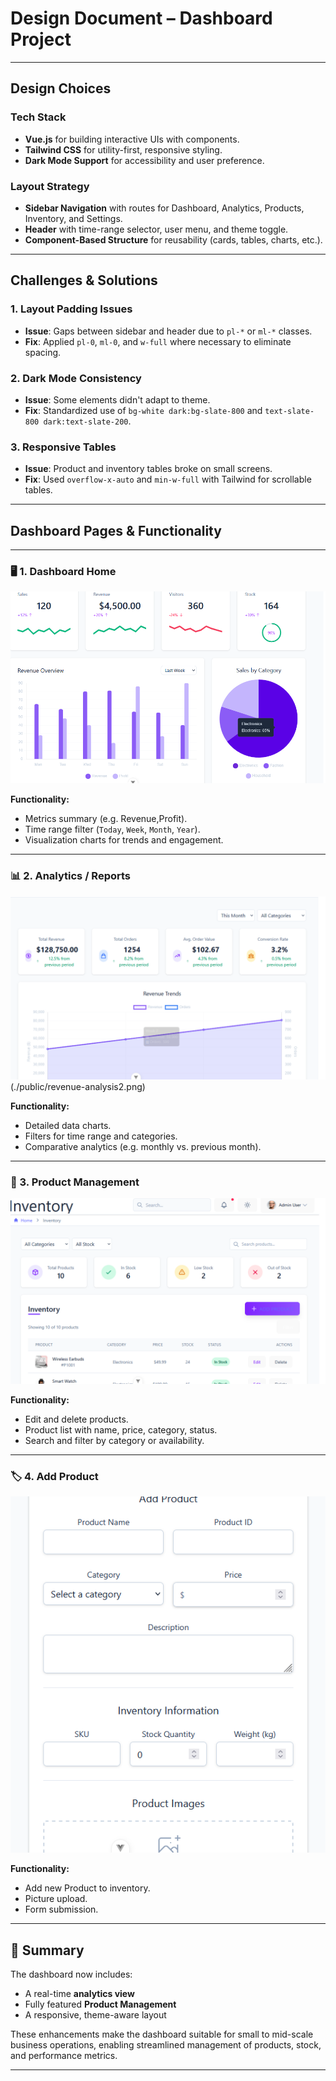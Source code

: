 # Design Document – Dashboard Project

---
##  Design Choices

### Tech Stack
- **Vue.js** for building interactive UIs with components.
- **Tailwind CSS** for utility-first, responsive styling.
- **Dark Mode Support** for accessibility and user preference.

### Layout Strategy
- **Sidebar Navigation** with routes for Dashboard, Analytics, Products, Inventory, and Settings.
- **Header** with time-range selector, user menu, and theme toggle.
- **Component-Based Structure** for reusability (cards, tables, charts, etc.).

---

## Challenges & Solutions

### 1. **Layout Padding Issues**
- **Issue**: Gaps between sidebar and header due to `pl-*` or `ml-*` classes.
- **Fix**: Applied `pl-0`, `ml-0`, and `w-full` where necessary to eliminate spacing.

### 2. **Dark Mode Consistency**
- **Issue**: Some elements didn't adapt to theme.
- **Fix**: Standardized use of `bg-white dark:bg-slate-800` and `text-slate-800 dark:text-slate-200`.

### 3. **Responsive Tables**
- **Issue**: Product and inventory tables broke on small screens.
- **Fix**: Used `overflow-x-auto` and `min-w-full` with Tailwind for scrollable tables.

---

## Dashboard Pages & Functionality

---

### 🖥️ 1. Dashboard Home

![Dashboard Home](./public/dashboard.png)

**Functionality:**
- Metrics summary (e.g. Revenue,Profit).
- Time range filter (`Today`, `Week`, `Month`, `Year`).
- Visualization charts for trends and engagement.

---

### 📊 2. Analytics / Reports

![Analytics View](./public/revenue-analysis1.png)(./public/revenue-analysis2.png)

**Functionality:**
- Detailed data charts.
- Filters for time range and categories.
- Comparative analytics (e.g. monthly vs. previous month).

---

### 🛒 3. Product Management

![Product Management](./public/inventory-management.png)

**Functionality:**
- Edit and delete products.
- Product list with name, price, category, status.
- Search and filter by category or availability.

---

### 🏷️ 4. Add Product

![Inventory Management](./public/add-product.png)

**Functionality:**
- Add new Product to inventory.
- Picture upload.
- Form submission.

---


## 📌 Summary

The dashboard now includes:
- A real-time **analytics view**
- Fully featured **Product Management**
- A responsive, theme-aware layout

These enhancements make the dashboard suitable for small to mid-scale business operations, enabling streamlined management of products, stock, and performance metrics.

---
